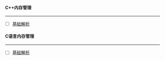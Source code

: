 #### C++内存管理
-------------------------------------------------------------------------------------------------------------------
  - [ ] [基础解析](https://www.runoob.com/cplusplus/cpp-dynamic-memory.html)
  
#### C语言内存管理
-------------------------------------------------------------------------------------------------------------------
  - [ ] [基础解析](https://www.runoob.com/cprogramming/c-memory-management.html)

